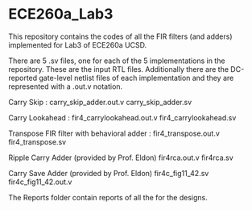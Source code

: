 # ECE260a_Lab3
This repository contains the codes of all the FIR filters (and adders) implemented for Lab3 of ECE260a UCSD.

There are 5 .sv files, one for each of the 5 implementations in the repository. These are the input RTL files. 
Additionally there are the DC-reported gate-level netlist files of each implementation and they are represented with a .out.v notation. 

Carry Skip :
carry_skip_adder.out.v
carry_skip_adder.sv

Carry Lookahead :
fir4_carrylookahead.out.v
fir4_carrylookahead.sv

Transpose FIR filter with behavioral adder :
fir4_transpose.out.v
fir4_transpose.sv

Ripple Carry Adder (provided by Prof. Eldon)
fir4rca.out.v
fir4rca.sv 

Carry Save Adder (provided by Prof. Eldon)
fir4c_fig11_42.sv
fir4c_fig11_42.out.v

The Reports folder contain reports of all the for the designs.
